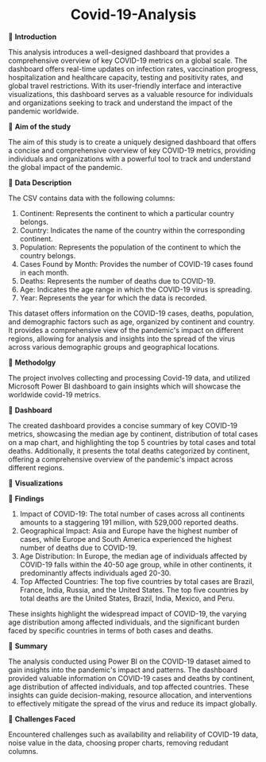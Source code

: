 <h1 align="center" color="#x1F34E;">Covid-19-Analysis</h1>
                                              
🔘 **Introduction**

This analysis introduces a well-designed dashboard that provides a comprehensive overview of key COVID-19 metrics on a global scale. The dashboard offers real-time updates on infection rates, vaccination progress, hospitalization and healthcare capacity, testing and positivity rates, and global travel restrictions. With its user-friendly interface and interactive visualizations, this dashboard serves as a valuable resource for individuals and organizations seeking to track and understand the impact of the pandemic worldwide.

🔘 **Aim of the study**

The aim of this study is to create a uniquely designed dashboard that offers a concise and comprehensive overview of key COVID-19 metrics, providing individuals and organizations with a powerful tool to track and understand the global impact of the pandemic.

🔘 **Data Description**

The CSV contains data with the following columns:

1. Continent: Represents the continent to which a particular country belongs.
2. Country: Indicates the name of the country within the corresponding continent.
3. Population: Represents the population of the continent to which the country belongs.
4. Cases Found by Month: Provides the number of COVID-19 cases found in each month.
5. Deaths: Represents the number of deaths due to COVID-19.
6. Age: Indicates the age range in which the COVID-19 virus is spreading.
7. Year: Represents the year for which the data is recorded.

This dataset offers information on the COVID-19 cases, deaths, population, and demographic factors such as age, organized by continent and country. It provides a comprehensive view of the pandemic's impact on different regions, allowing for analysis and insights into the spread of the virus across various demographic groups and geographical locations.

🔘 **Methodolgy**

The project involves collecting and processing Covid-19 data, and utilized Microsoft Power BI dashboard to gain insights which will showcase the worldwide covid-19 metrics.

🔘 **Dashboard**

The created dashboard provides a concise summary of key COVID-19 metrics, showcasing the median age by continent, distribution of total cases on a map chart, and highlighting the top 5 countries by total cases and total deaths. Additionally, it presents the total deaths categorized by continent, offering a comprehensive overview of the pandemic's impact across different regions.

🔘 **Visualizations**
<img src="" alt="">

🔘 **Findings**

1. Impact of COVID-19: The total number of cases across all continents amounts to a staggering 191 million, with 529,000 reported deaths.
2. Geographical Impact: Asia and Europe have the highest number of cases, while Europe and South America experienced the highest number of deaths due to COVID-19.
3. Age Distribution: In Europe, the median age of individuals affected by COVID-19 falls within the 40-50 age group, while in other continents, it predominantly affects individuals aged 20-30.
4. Top Affected Countries: The top five countries by total cases are Brazil, France, India, Russia, and the United States. The top five countries by total deaths are the United States, Brazil, India, Mexico, and Peru.

These insights highlight the widespread impact of COVID-19, the varying age distribution among affected individuals, and the significant burden faced by specific countries in terms of both cases and deaths.

🔘 **Summary**

The analysis conducted using Power BI on the COVID-19 dataset aimed to gain insights into the pandemic's impact and patterns. The dashboard provided valuable information on COVID-19 cases and deaths by continent, age distribution of affected individuals, and top affected countries. These insights can guide decision-making, resource allocation, and interventions to effectively mitigate the spread of the virus and reduce its impact globally.

🔘 **Challenges Faced**

Encountered challenges such as availability and reliability of COVID-19 data, noise value in the data, choosing proper charts, removing redudant columns.




